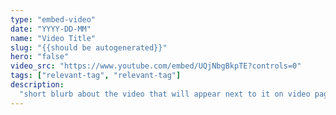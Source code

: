 ```yaml
---
type: "embed-video"
date: "YYYY-DD-MM"
name: "Video Title"
slug: "{{should be autogenerated}}"
hero: "false"
video_src: "https://www.youtube.com/embed/UQjNbgBkpTE?controls=0"
tags: ["relevant-tag", "relevant-tag"]
description:
  "short blurb about the video that will appear next to it on video page"
---
```

